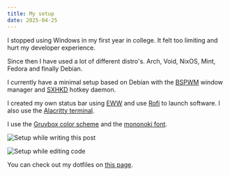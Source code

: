 ```yaml
---
title: My setup
date: 2025-04-25
---
```


I stopped using Windows in my first year in college. It felt too limiting and hurt my developer experience.

Since then I have used a lot of different distro's. Arch, Void, NixOS, Mint, Fedora and finally Debian.

I currently have a minimal setup based on Debian with the [BSPWM](https://github.com/baskerville/bspwm) window manager and [SXHKD](https://github.com/baskerville/sxhkd) hotkey daemon.

I created my own status bar using [EWW](https://github.com/elkowar/eww) and use [Rofi](https://github.com/davatorium/rofi) to launch software. I also use the [Alacritty terminal](https://github.com/alacritty/alacritty).

I use the [Gruvbox color scheme](https://github.com/morhetz/gruvbox) and the [mononoki font](https://madmalik.github.io/mononoki).

![Setup while writing this post](/images/posts/my-setup/post.webp)

![Setup while editing code](/images/posts/my-setup/code.webp)

You can check out my dotfiles on [this page](https://github.com/niceduckdev/dotfiles).
